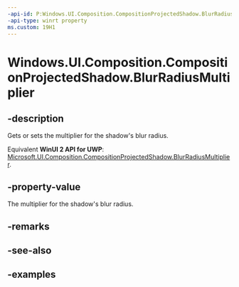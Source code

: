 ```yaml
---
-api-id: P:Windows.UI.Composition.CompositionProjectedShadow.BlurRadiusMultiplier
-api-type: winrt property
ms.custom: 19H1
---
```


<!-- Property syntax.
public float BlurRadiusMultiplier { get;  set; }
-->

# Windows.UI.Composition.CompositionProjectedShadow.BlurRadiusMultiplier

## -description

Gets or sets the multiplier for the shadow's blur radius.

Equivalent **WinUI 2 API for UWP**: [Microsoft.UI.Composition.CompositionProjectedShadow.BlurRadiusMultiplier](/windows/winui/api/microsoft.ui.composition.compositionprojectedshadow.blurradiusmultiplier).

## -property-value

The multiplier for the shadow's blur radius.

## -remarks

## -see-also

## -examples


